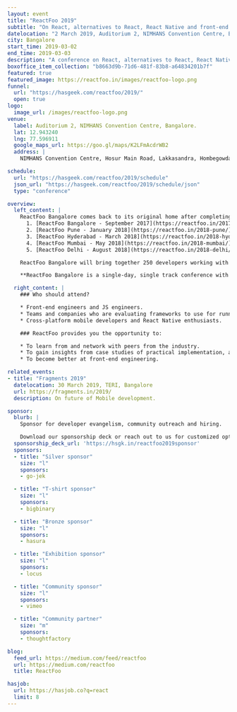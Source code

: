 ```yaml
---
layout: event
title: "ReactFoo 2019"
subtitle: "On React, alternatives to React, React Native and front-end engineering."
datelocation: "2 March 2019, Auditorium 2, NIMHANS Convention Centre, Bangalore"
city: Bangalore
start_time: 2019-03-02
end_time: 2019-03-03
description: "A conference on React, alternatives to React, React Native and front-end engineering."
boxoffice_item_collection: "b8663d9b-71d6-481f-83b8-a64834201b7f"
featured: true
featured_image: https://reactfoo.in/images/reactfoo-logo.png
funnel:
  url: "https://hasgeek.com/reactfoo/2019/"
  open: true
logo:
  image_url: /images/reactfoo-logo.png
venue:
  label: Auditorium 2, NIMHANS Convention Centre, Bangalore.
  lat: 12.943240
  lng: 77.596911
  google_maps_url: https://goo.gl/maps/K2LFmAcdrWB2
  address: |
    NIMHANS Convention Centre, Hosur Main Road, Lakkasandra, Hombegowda Nagar, Bengaluru, Karnataka 560029.

schedule:
  url: "https://hasgeek.com/reactfoo/2019/schedule"
  json_url: "https://hasgeek.com/reactfoo/2019/schedule/json"
  type: "conference"

overview:
  left_content: |
    ReactFoo Bangalore comes back to its original home after completing five successful editions, India-wide:
      1. [ReactFoo Bangalore - September 2017](https://reactfoo.in/2017/)
      2. [ReactFoo Pune - January 2018](https://reactfoo.in/2018-pune/)
      3. [ReactFoo Hyderabad - March 2018](https://reactfoo.in/2018-hyderabad/)
      4. [ReactFoo Mumbai - May 2018](https://reactfoo.in/2018-mumbai/)
      5. [ReactFoo Delhi - August 2018](https://reactfoo.in/2018-delhi/)

    ReactFoo Bangalore will bring together 250 developers working with React, and who are invested in building a space for conversations around experiences using React in production.

    **ReactFoo Bangalore is a single-day, single track conference with talks, office hours, and Birds of Feather (BoF) sessions. Workshops will be held on 1 and 3 March, before and after the event.**

  right_content: |
    ### Who should attend?

    * Front-end engineers and JS engineers.
    * Teams and companies who are evaluating frameworks to use for running applications in production
    * Cross-platform mobile developers and React Native enthusiasts.

    ### ReactFoo provides you the opportunity to:

    * To learn from and network with peers from the industry.
    * To gain insights from case studies of practical implementation, and evaluate ReactJS and React Native for your work.
    * To become better at front-end engineering.

related_events:
- title: "Fragments 2019"
  datelocation: 30 March 2019, TERI, Bangalore
  url: https://fragments.in/2019/
  description: On future of Mobile development.

sponsor:
  blurb: |
    Sponsor for developer evangelism, community outreach and hiring.

    Download our sponsorship deck or reach out to us for customized options at [info@hasgeek.com](mailto:info@hasgeek.com)
  sponsorship_deck_url: 'https://hsgk.in/reactfoo2019sponsor'
  sponsors:
  - title: "Silver sponsor"
    size: "l"
    sponsors:
    - go-jek

  - title: "T-shirt sponsor"
    size: "l"
    sponsors:
    - bigbinary

  - title: "Bronze sponsor"
    size: "l"
    sponsors:
    - hasura

  - title: "Exhibition sponsor"
    size: "l"
    sponsors:
    - locus

  - title: "Community sponsor"
    size: "l"
    sponsors:
    - vimeo

  - title: "Community partner"
    size: "m"
    sponsors:
    - thoughtfactory

blog:
  feed_url: https://medium.com/feed/reactfoo
  url: https://medium.com/reactfoo
  title: ReactFoo

hasjob:
  url: https://hasjob.co?q=react
  limit: 8
---
```

